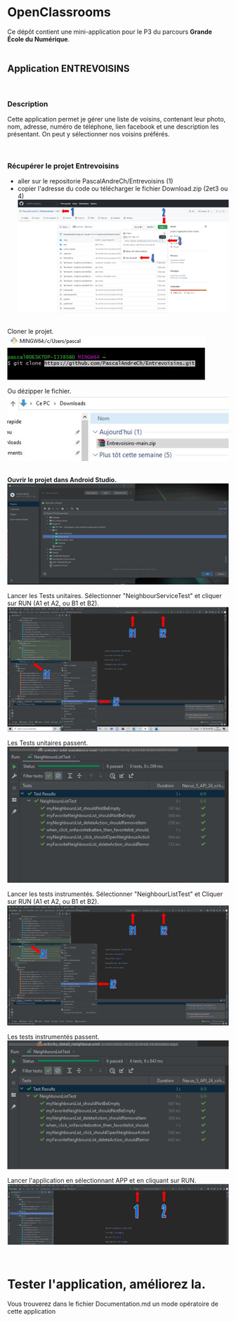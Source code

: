 # OpenClassrooms

Ce dépôt contient une mini-application pour le P3 du parcours **Grande École du Numérique**.  
![]()
## Application **ENTREVOISINS**
![]()
### Description
Cette application permet je gérer une liste de voisins, contenant leur photo, nom, adresse, numéro de téléphone, lien facebook et une description les présentant. On peut y sélectionner nos voisins préférés.  

![]()
### Récupérer le projet Entrevoisins
- aller sur le repositorie PascalAndreCh/Entrevoisins (1)
- copier l'adresse du code ou télécharger le fichier Download.zip (2et3 ou 4)
![](ImagesEntrevoisins/github.png) 
![]()

Cloner le projet.  
![](ImagesEntrevoisins/ent02.png)  

Ou dézipper le fichier.  
![](ImagesEntrevoisins/ent01.png)  
![]()


**Ouvrir le projet dans Android Studio.**
![](ImagesEntrevoisins/ent03.png)  

Lancer les Tests unitaires. Sélectionner "NeighbourServiceTest" et cliquer sur RUN (A1 et A2, ou B1 et B2).  
![](ImagesEntrevoisins/ent25.png)   

Les Tests unitaires passent.
![](ImagesEntrevoisins/ent26.png)  

Lancer les tests instrumentés. Sélectionner "NeighbourListTest" et Cliquer sur RUN (A1 et A2, ou B1 et B2).
![](ImagesEntrevoisins/ent27.png)  

Les tests instrumentés passent.
![](ImagesEntrevoisins/ent28.png)  

Lancer l'application en sélectionnant APP et en cliquant sur RUN.
![](ImagesEntrevoisins/ent04.png) 

![]()

**Tester l'application, améliorez la**.
=
Vous trouverez dans le fichier Documentation.md un mode opératoire de cette application


